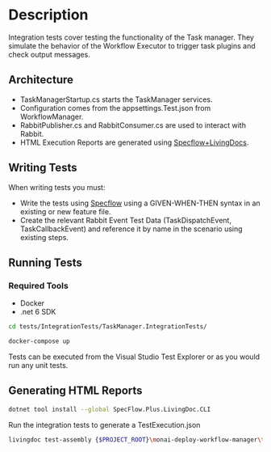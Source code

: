 <!--
  ~ Copyright 2022 MONAI Consortium
  ~
  ~ Licensed under the Apache License, Version 2.0 (the "License");
  ~ you may not use this file except in compliance with the License.
  ~ You may obtain a copy of the License at
  ~
  ~ http://www.apache.org/licenses/LICENSE-2.0
  ~
  ~ Unless required by applicable law or agreed to in writing, software
  ~ distributed under the License is distributed on an "AS IS" BASIS,
  ~ WITHOUT WARRANTIES OR CONDITIONS OF ANY KIND, either express or implied.
  ~ See the License for the specific language governing permissions and
  ~ limitations under the License.
-->

# Description

Integration tests cover testing the functionality of the Task manager. They simulate the behavior of the Workflow Executor to trigger task plugins and check output messages.

## Architecture
- TaskManagerStartup.cs starts the TaskManager services.
- Configuration comes from the appsettings.Test.json from WorkflowManager.
- RabbitPublisher.cs and RabbitConsumer.cs are used to interact with Rabbit.
- HTML Execution Reports are generated using [Specflow+LivingDocs](https://docs.specflow.org/projects/specflow-livingdoc/en/latest/).

## Writing Tests

When writing tests you must:
- Write the tests using [Specflow](https://docs.specflow.org/projects/getting-started/en/latest/index.html) using a GIVEN-WHEN-THEN syntax in an existing or new feature file.
- Create the relevant Rabbit Event Test Data (TaskDispatchEvent, TaskCallbackEvent) and reference it by name in the scenario using existing steps.

## Running Tests

### Required Tools
- Docker
- .net 6 SDK

```bash
cd tests/IntegrationTests/TaskManager.IntegrationTests/
```

```bash
docker-compose up
```

Tests can be executed from the Visual Studio Test Explorer or as you would run any unit tests.

## Generating HTML Reports
```bash
dotnet tool install --global SpecFlow.Plus.LivingDoc.CLI
```

Run the integration tests to generate a TestExecution.json

```bash
livingdoc test-assembly {$PROJECT_ROOT}\monai-deploy-workflow-manager\tests\IntegrationTests\TaskManager.IntegrationTests\bin\Debug\net6.0\Monai.Deploy.WorkflowManager.TaskManager.IntegrationTests.dll -t {$PROJECT_ROOT}\monai-deploy-workflow-manager\tests\IntegrationTests\TaskManager.IntegrationTests\bin\Debug\net6.0\TestExecution.json
```
